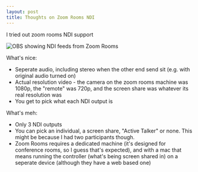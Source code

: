 ```yaml
---
layout: post
title: Thoughts on Zoom Rooms NDI
---
```


I tried out zoom rooms NDI support

![OBS showing NDI feeds from Zoom Rooms](https://artifact.thepatrick.io/slack/zoom-ndi-obs.png)

What's nice:

* Seperate audio, including stereo when the other end send sit (e.g. with original audio turned on)
* Actual resolution video - the camera on the zoom rooms machine was 1080p, the "remote" was 720p, and the screen share was whatever its real resolution was
* You get to pick what each NDI output is

What's meh:

* Only 3 NDI outputs
* You can pick an individual, a screen share, "Active Talker" or none. This might be because I had two participants though.
* Zoom Rooms requires a dedicated machine (it's designed for conference rooms, so I guess that's expected), and with a mac that means running the controller (what's being screen shared in) on a seperate device (although they have a web based one)
